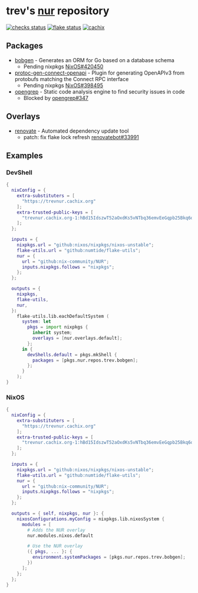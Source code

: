 # trev's [nur](https://github.com/nix-community/NUR) repository

[![checks status](https://img.shields.io/github/actions/workflow/status/spotdemo4/nur/checks.yaml?logo=github&label=checks&labelColor=%2311111b)](https://github.com/spotdemo4/nur/actions/workflows/checks.yaml)
[![flake status](https://img.shields.io/github/actions/workflow/status/spotdemo4/nur/flake.yaml?logo=nixos&logoColor=%2389dceb&label=flake&labelColor=%2311111b)](https://github.com/spotdemo4/nur/actions/workflows/flake.yaml)
[![cachix](https://img.shields.io/badge/cachix-trevnur-%23313244?logo=nixos&logoColor=%2389dceb&labelColor=%2311111b)](https://trevnur.cachix.org)

## Packages

- [bobgen](https://github.com/stephenafamo/bob) - Generates an ORM for Go based on a database schema 
  - Pending nixpkgs [NixOS#420450](https://github.com/NixOS/nixpkgs/pull/420450)
- [protoc-gen-connect-openapi](https://github.com/sudorandom/protoc-gen-connect-openapi) - Plugin for generating OpenAPIv3 from protobufs matching the Connect RPC interface 
  - Pending nixpkgs [NixOS#398495](https://github.com/NixOS/nixpkgs/pull/398495)
- [opengrep](https://github.com/opengrep/opengrep) - Static code analysis engine to find security issues in code
  - Blocked by [opengrep#347](https://github.com/opengrep/opengrep/pull/347)

## Overlays

- [renovate](https://github.com/renovatebot/renovate) - Automated dependency update tool
  - patch: fix flake lock refresh [renovatebot#33991](https://github.com/renovatebot/renovate/pull/33991)

## Examples

### DevShell
```nix
{
  nixConfig = {
    extra-substituters = [
      "https://trevnur.cachix.org"
    ];
    extra-trusted-public-keys = [
      "trevnur.cachix.org-1:hBd15IdszwT52aOxdKs5vNTbq36emvEeGqpb25Bkq6o="
    ];
  };

  inputs = {
    nixpkgs.url = "github:nixos/nixpkgs/nixos-unstable";
    flake-utils.url = "github:numtide/flake-utils";
    nur = {
      url = "github:nix-community/NUR";
      inputs.nixpkgs.follows = "nixpkgs";
    };
  };

  outputs = {
    nixpkgs,
    flake-utils,
    nur,
  }:
    flake-utils.lib.eachDefaultSystem (
      system: let
        pkgs = import nixpkgs {
          inherit system;
          overlays = [nur.overlays.default];
        };
      in {
        devShells.default = pkgs.mkShell {
          packages = [pkgs.nur.repos.trev.bobgen];
        };
      }
    );
}
```
### NixOS
```nix
{
  nixConfig = {
    extra-substituters = [
      "https://trevnur.cachix.org"
    ];
    extra-trusted-public-keys = [
      "trevnur.cachix.org-1:hBd15IdszwT52aOxdKs5vNTbq36emvEeGqpb25Bkq6o="
    ];
  };

  inputs = {
    nixpkgs.url = "github:nixos/nixpkgs/nixos-unstable";
    flake-utils.url = "github:numtide/flake-utils";
    nur = {
      url = "github:nix-community/NUR";
      inputs.nixpkgs.follows = "nixpkgs";
    };
  };

  outputs = { self, nixpkgs, nur }: {
    nixosConfigurations.myConfig = nixpkgs.lib.nixosSystem {
      modules = [
        # Adds the NUR overlay
        nur.modules.nixos.default

        # Use the NUR overlay
        ({ pkgs, ... }: {
          environment.systemPackages = [pkgs.nur.repos.trev.bobgen];
        })
      ];
    };
  };
}
```
